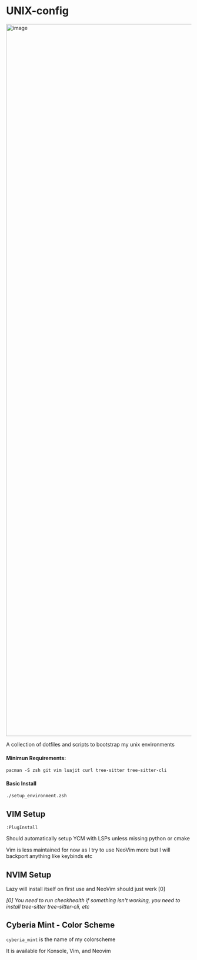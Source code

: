 # UNIX-config

<img width="2147" height="1932" alt="image" src="https://github.com/user-attachments/assets/05dc39f3-3257-4cd5-9543-df842cf66139" />

A collection of dotfiles and scripts to bootstrap my unix environments

#### Minimun Requirements:
`pacman -S zsh git vim luajit curl tree-sitter tree-sitter-cli`

#### Basic Install 
`./setup_environment.zsh`

## VIM Setup
`:PlugInstall`

Should automatically setup YCM with LSPs unless missing python or cmake

Vim is less maintained for now as I try to use NeoVim more but I will backport 
anything like keybinds etc

## NVIM Setup
Lazy will install itself on first use and NeoVim should just werk [0]

*[0] You need to run checkhealth if something isn't working, you need to install tree-sitter tree-sitter-cli, etc*

## Cyberia Mint - Color Scheme
`cyberia_mint` is the name of my colorscheme

It is available for Konsole, Vim, and Neovim

